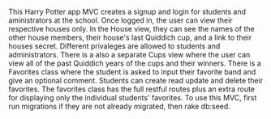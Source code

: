 This Harry Potter app MVC creates a signup and login for students and aministrators at the school. Once logged in, the user can view their respective houses only. In the House view, they can see the names of the other house members, their house's last Quiddich cup, and a link to their houses secret. Different privaleges are allowed to students and administrators. There is a also a separate Cups view where the user can view all of the past Quiddich years of the cups and their winners. There is a Favorites class where the student is asked to input their favorite band and give an optional comment. Students can create read update and delete their favorites. The favorites class has the full restful routes plus an extra route for displaying only the individual students' favorites.
To use this MVC, first run migrations if they are not already migrated, then rake db:seed.